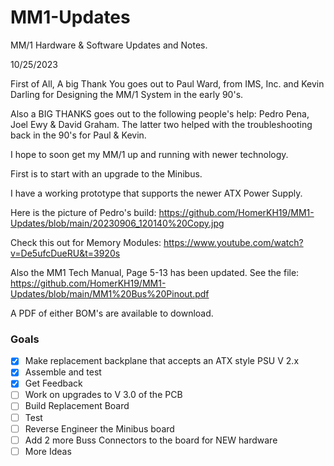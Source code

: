 # MM1-Updates

MM/1 Hardware & Software Updates and Notes.

10/25/2023

First of All, A big Thank You goes out to Paul Ward, from IMS, Inc. and Kevin Darling for Designing the MM/1 System in the early 90's.

Also a BIG THANKS goes out to the following people's help: Pedro Pena, Joel Ewy & David Graham.
The latter two helped with the troubleshooting back in the 90's for Paul & Kevin.

I hope to soon get my MM/1 up and running with newer technology.

First is to start with an upgrade to the Minibus.

I have a working prototype that supports the newer ATX Power Supply.

Here is the picture of Pedro's build:
https://github.com/HomerKH19/MM1-Updates/blob/main/20230906_120140%20Copy.jpg

Check this out for Memory Modules:
https://www.youtube.com/watch?v=De5ufcDueRU&t=3920s

Also the MM1 Tech Manual, Page 5-13 has been updated.
See the file:  https://github.com/HomerKH19/MM1-Updates/blob/main/MM1%20Bus%20Pinout.pdf

A PDF of either BOM's are available to download.

### Goals
- [X] Make replacement backplane that accepts an ATX style PSU V 2.x
- [X] Assemble and test
- [X] Get Feedback
- [ ] Work on upgrades to V 3.0 of the PCB
- [ ] Build Replacement Board
- [ ] Test
- [ ] Reverse Engineer the Minibus board
- [ ] Add 2 more Buss Connectors to the board for NEW hardware
- [ ] More Ideas
